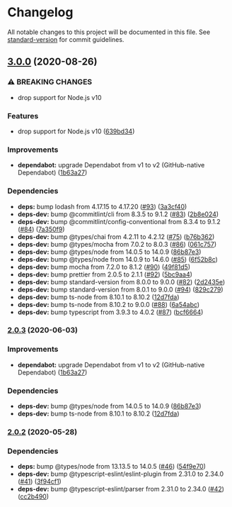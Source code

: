 # Changelog

All notable changes to this project will be documented in this file. See [standard-version](https://github.com/conventional-changelog/standard-version) for commit guidelines.

## [3.0.0](https://github.com/hckhanh/read-vn-number/compare/v2.0.2...v3.0.0) (2020-08-26)


### ⚠ BREAKING CHANGES

* drop support for Node.js v10

### Features

* drop support for Node.js v10 ([639bd34](https://github.com/hckhanh/read-vn-number/commit/639bd3441bd0fd5d8fbeaa6e5f58d764b68ba083))


### Improvements

* **dependabot:** upgrade Dependabot from v1 to v2 (GitHub-native Dependabot) ([1b63a27](https://github.com/hckhanh/read-vn-number/commit/1b63a271535260ffaa06543d5fadf7b4a532e058))


### Dependencies

* **deps:** bump lodash from 4.17.15 to 4.17.20 ([#93](https://github.com/hckhanh/read-vn-number/issues/93)) ([3a3cf40](https://github.com/hckhanh/read-vn-number/commit/3a3cf4062f0c805338c160d889077a53e65c878d))
* **deps-dev:** bump @commitlint/cli from 8.3.5 to 9.1.2 ([#83](https://github.com/hckhanh/read-vn-number/issues/83)) ([2b8e024](https://github.com/hckhanh/read-vn-number/commit/2b8e024b9ba4d2bb2e961401687801aa8edda820))
* **deps-dev:** bump @commitlint/config-conventional from 8.3.4 to 9.1.2 ([#84](https://github.com/hckhanh/read-vn-number/issues/84)) ([7a350f9](https://github.com/hckhanh/read-vn-number/commit/7a350f99b3c86fbf92261e56e4246cea18d54862))
* **deps-dev:** bump @types/chai from 4.2.11 to 4.2.12 ([#75](https://github.com/hckhanh/read-vn-number/issues/75)) ([b76b362](https://github.com/hckhanh/read-vn-number/commit/b76b36219bbb4398be5492be07581b58fd83d93c))
* **deps-dev:** bump @types/mocha from 7.0.2 to 8.0.3 ([#86](https://github.com/hckhanh/read-vn-number/issues/86)) ([061c757](https://github.com/hckhanh/read-vn-number/commit/061c757ec061738f1f83185b21553ac89406229a))
* **deps-dev:** bump @types/node from 14.0.5 to 14.0.9 ([86b87e3](https://github.com/hckhanh/read-vn-number/commit/86b87e3e0d75e06d514042266e22a662eddc7b4d))
* **deps-dev:** bump @types/node from 14.0.9 to 14.6.0 ([#85](https://github.com/hckhanh/read-vn-number/issues/85)) ([6f52b8c](https://github.com/hckhanh/read-vn-number/commit/6f52b8cb0cfd80f4c8d807c6a0310b583c025c6e))
* **deps-dev:** bump mocha from 7.2.0 to 8.1.2 ([#90](https://github.com/hckhanh/read-vn-number/issues/90)) ([49f81d5](https://github.com/hckhanh/read-vn-number/commit/49f81d55144686576a46f55818f5f543df45d5d2))
* **deps-dev:** bump prettier from 2.0.5 to 2.1.1 ([#92](https://github.com/hckhanh/read-vn-number/issues/92)) ([5bc9aa4](https://github.com/hckhanh/read-vn-number/commit/5bc9aa440e6a0a56f3640ebde96d852077fe27c3))
* **deps-dev:** bump standard-version from 8.0.0 to 9.0.0 ([#82](https://github.com/hckhanh/read-vn-number/issues/82)) ([2d2435e](https://github.com/hckhanh/read-vn-number/commit/2d2435e3ed796afc243a44f13674dc2e10a4f924))
* **deps-dev:** bump standard-version from 8.0.1 to 9.0.0 ([#94](https://github.com/hckhanh/read-vn-number/issues/94)) ([829c279](https://github.com/hckhanh/read-vn-number/commit/829c279f97be6f9fcef272087e54b530db98f91a))
* **deps-dev:** bump ts-node from 8.10.1 to 8.10.2 ([12d7fda](https://github.com/hckhanh/read-vn-number/commit/12d7fda35b276dee5878d725360c644a6a044dc9))
* **deps-dev:** bump ts-node from 8.10.2 to 9.0.0 ([#88](https://github.com/hckhanh/read-vn-number/issues/88)) ([6a54abc](https://github.com/hckhanh/read-vn-number/commit/6a54abcec6fff9ddb84d4ddab3b3f6f0e601af12))
* **deps-dev:** bump typescript from 3.9.3 to 4.0.2 ([#87](https://github.com/hckhanh/read-vn-number/issues/87)) ([bcf6664](https://github.com/hckhanh/read-vn-number/commit/bcf6664d1b8c55f1d902c77992712272fe758665))

### [2.0.3](https://github.com/hckhanh/read-vn-number/compare/v2.0.2...v2.0.3) (2020-06-03)


### Improvements

* **dependabot:** upgrade Dependabot from v1 to v2 (GitHub-native Dependabot) ([1b63a27](https://github.com/hckhanh/read-vn-number/commit/1b63a271535260ffaa06543d5fadf7b4a532e058))


### Dependencies

* **deps-dev:** bump @types/node from 14.0.5 to 14.0.9 ([86b87e3](https://github.com/hckhanh/read-vn-number/commit/86b87e3e0d75e06d514042266e22a662eddc7b4d))
* **deps-dev:** bump ts-node from 8.10.1 to 8.10.2 ([12d7fda](https://github.com/hckhanh/read-vn-number/commit/12d7fda35b276dee5878d725360c644a6a044dc9))

### [2.0.2](https://github.com/hckhanh/read-vn-number/compare/v1.3.2...v2.0.2) (2020-05-28)


### Dependencies

* **deps:** bump @types/node from 13.13.5 to 14.0.5 ([#46](https://github.com/hckhanh/read-vn-number/issues/46)) ([54f9e70](https://github.com/hckhanh/read-vn-number/commit/54f9e70bad9300cc1c2e3b513ac519bc8711b844))
* **deps-dev:** bump @typescript-eslint/eslint-plugin from 2.31.0 to 2.34.0 ([#41](https://github.com/hckhanh/read-vn-number/issues/41)) ([3f94cf1](https://github.com/hckhanh/read-vn-number/commit/3f94cf14e0e9132fd3752142569a2397194fdccb))
* **deps-dev:** bump @typescript-eslint/parser from 2.31.0 to 2.34.0 ([#42](https://github.com/hckhanh/read-vn-number/issues/42)) ([cc2b490](https://github.com/hckhanh/read-vn-number/commit/cc2b490e1750f0e9a2d4f3062cfc3037a49a6c70))
